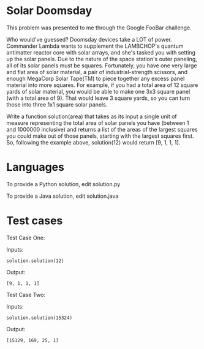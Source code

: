 Solar Doomsday
======================

This problem was presented to me through the Google FooBar challenge. 

Who would've guessed? Doomsday devices take a LOT of power. Commander Lambda wants to supplement the LAMBCHOP's quantum antimatter reactor core with solar arrays, and she's tasked you with setting up the solar panels. Due to the nature of the space station's outer paneling, all of its solar panels must be squares. Fortunately, you have one very large and flat area of solar material, a pair of industrial-strength scissors, and enough MegaCorp Solar Tape(TM) to piece together any excess panel material into more squares. For example, if you had a total area of 12 square yards of solar material, you would be able to make one 3x3 square panel (with a total area of 9). That would leave 3 square yards, so you can turn those into three 1x1 square solar panels.

Write a function solution(area) that takes as its input a single unit of measure representing the total area of solar panels you have (between 1 and 1000000 inclusive) and returns a list of the areas of the largest squares you could make out of those panels, starting with the largest squares first. So, following the example above, solution(12) would return [9, 1, 1, 1].


Languages
=========

To provide a Python solution, edit solution.py

To provide a Java solution, edit solution.java

Test cases
==========

Test Case One:

Inputs:
```
solution.solution(12)
```
Output:
```
[9, 1, 1, 1]
```

Test Case Two:

Inputs:
```
solution.solution(15324)
```
Output:
```
[15129, 169, 25, 1]
```

